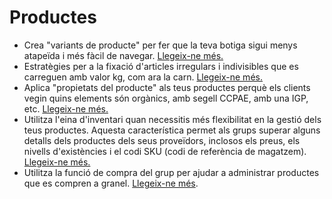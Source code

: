 # Productes

* Crea "variants de producte" per fer que la teva botiga sigui menys atapeïda i més fàcil de navegar. [Llegeix-ne més.](https://guia.katuma.org/~/edit/drafts/-LWS-1BZm9KXiQe0xOyL/funcionalitats-avancades/productes/variants-de-productes)
* Estratègies per a la fixació d'articles irregulars i indivisibles que es carreguen amb valor kg, com ara la carn. [Llegeix-ne més.](https://guia.katuma.org/~/edit/drafts/-LWS-1BZm9KXiQe0xOyL/funcionalitats-avancades/productes/posar-preu-a-productes-indivisibles-o-irregulars)
* Aplica "propietats del producte" als teus productes perquè els clients vegin quins elements són orgànics, amb segell CCPAE, amb una IGP, etc. [Llegeix-ne més.](https://guia.katuma.org/~/edit/drafts/-LWS-1BZm9KXiQe0xOyL/funcionalitats-avancades/productes/propietats-dels-productes)
* Utilitza l'eina d'inventari quan necessitis més flexibilitat en la gestió dels teus productes. Aquesta característica permet als grups superar alguns detalls dels productes dels seus proveïdors, inclosos els preus, els nivells d'existències i el codi SKU \(codi de referència de magatzem\).[ Llegeix-ne més.](https://guia.katuma.org/~/edit/drafts/-LWS-1BZm9KXiQe0xOyL/funcionalitats-avancades/productes/eina-dinventari)
* Utilitza la funció de compra del grup per ajudar a administrar productes que es compren a granel. [Llegeix-ne més](https://guia.katuma.org/~/edit/drafts/-LWS-1BZm9KXiQe0xOyL/funcionalitats-avancades/productes/compra-en-grup-comprar-a-lengros).

